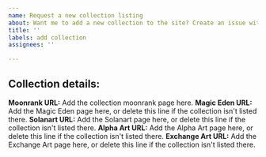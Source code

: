 ```yaml
---
name: Request a new collection listing
about: Want me to add a new collection to the site? Create an issue with this template!
title: ''
labels: add collection
assignees: ''

---
```


## Collection details:

**Moonrank URL:** Add the collection moonrank page here.
**Magic Eden URL:** Add the Magic Eden page here, or delete this line if the collection isn't listed there.
**Solanart URL:** Add the Solanart page here, or delete this line if the collection isn't listed there.
**Alpha Art URL:** Add the Alpha Art page here, or delete this line if the collection isn't listed there.
**Exchange Art URL:** Add the Exchange Art page here, or delete this line if the collection isn't listed there.

